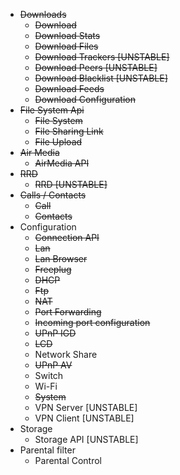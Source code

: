 - ~~Downloads~~
    - ~~Download~~
    - ~~Download Stats~~
    - ~~Download Files~~
    - ~~Download Trackers [UNSTABLE]~~
    - ~~Download Peers [UNSTABLE]~~
    - ~~Download Blacklist [UNSTABLE]~~
    - ~~Download Feeds~~
    - ~~Download Configuration~~
- ~~File System Api~~
    - ~~File System~~
    - ~~File Sharing Link~~
    - ~~File Upload~~
- ~~Air Media~~
    - ~~AirMedia API~~
- ~~RRD~~
    - ~~RRD [UNSTABLE]~~
- ~~Calls / Contacts~~
    - ~~Call~~
    - ~~Contacts~~
- Configuration
    - ~~Connection API~~
    - ~~Lan~~
    - ~~Lan Browser~~
    - ~~Freeplug~~
    - ~~DHCP~~
    - ~~Ftp~~
    - ~~NAT~~
    - ~~Port Forwarding~~
    - ~~Incoming port configuration~~
    - ~~UPnP IGD~~
    - ~~LCD~~
    - Network Share
    - ~~UPnP AV~~
    - Switch
    - Wi-Fi
    - ~~System~~
    - VPN Server [UNSTABLE]
    - VPN Client [UNSTABLE]
- Storage
    - Storage API [UNSTABLE]
- Parental filter
    - Parental Control